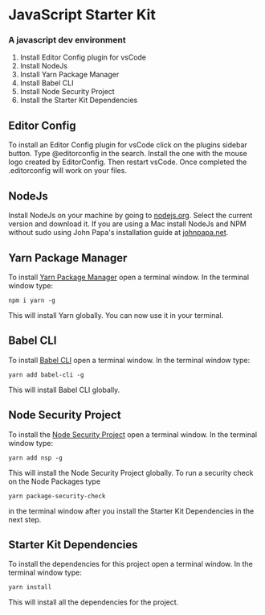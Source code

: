 # JavaScript Starter Kit
### A javascript dev environment

1. Install Editor Config plugin for vsCode
2. Install NodeJs
3. Install Yarn Package Manager
4. Install Babel CLI
5. Install Node Security Project
5. Install the Starter Kit Dependencies


## Editor Config
To install an Editor Config plugin for vsCode click on the plugins sidebar button. Type @editorconfig in the search. Install the one with the mouse logo created by EditorConfig. Then restart vsCode. Once completed the .editorconfig will work on your files.

## NodeJs
Install NodeJs on your machine by going to [nodejs.org](https://nodejs.org). Select the current version and download it. If you are using a Mac install NodeJs and NPM without sudo using John Papa's installation guide at [johnpapa.net](https://johnpapa.net/how-to-use-npm-global-without-sudo-on-osx).

## Yarn Package Manager
To install [Yarn Package Manager](https://yarnpkg.com) open a terminal window. In the terminal window type:
```
npm i yarn -g
```
This will install Yarn globally. You can now use it in your terminal.

## Babel CLI
To install [Babel CLI](https://babeljs.io) open a terminal window. In the terminal window type:
```
yarn add babel-cli -g
```
This will install Babel CLI globally.

## Node Security Project
To install the [Node Security Project](https://nodesecurity.io) open a terminal window. In the terminal window type:
```
yarn add nsp -g
```
This will install the Node Security Project globally. To run a security check on the Node Packages type
```
yarn package-security-check
```
in the terminal window after you install the Starter Kit Dependencies in the next step.

## Starter Kit Dependencies
To install the dependencies for this project open a terminal window. In the terminal window type:
```
yarn install
```
This will install all the dependencies for the project.
